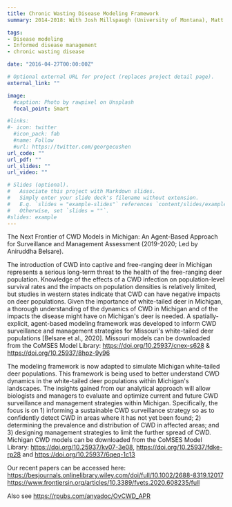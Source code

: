 ```yaml
---
title: Chronic Wasting Disease Modeling Framework
summary: 2014-2018: With Josh Millspaugh (University of Montana), Matt Gompper (University of Missouri, now New Mexico State University) and Missouri Department of Conservation. We developed an agent-based modeling framework for assessing the efficacy of harvest-based disease surveillance in white-tailed deer populations of Missouri. We also developed a spatially-explicit, agent-based model of chronic wasting disease transmission dynamics. This model is being used to assess the rate of CWD spread in Missouri, as well as to evaluate alternate management strategies to limit the spread of CWD. 2019-2021: The CWD Modeling Framework was adapted to simulate Michigan white-tailed deer populations and then applied to assess alternate harvest strategies for their impact on CWD spread.2020-ongoing: with Atle Mysterud (University of Oslo) and Hildegunn Viljugrein (Norwegian Veterinary Institute), the modeling framework is being adapted to simulate reindeer populations, and we are evaluating surveillance and harvest strategies to better mitigate the threat of newly introduced CWD in the reindeer populations of Norway.

tags:
- Disease modeling
- Informed disease management
- chronic wasting disease

date: "2016-04-27T00:00:00Z"

# Optional external URL for project (replaces project detail page).
external_link: ""

image:
  #caption: Photo by rawpixel on Unsplash
  focal_point: Smart

#links:
#- icon: twitter
  #icon_pack: fab
  #name: Follow
  #url: https://twitter.com/georgecushen
url_code: ""
url_pdf: ""
url_slides: ""
url_video: ""

# Slides (optional).
#   Associate this project with Markdown slides.
#   Simply enter your slide deck's filename without extension.
#   E.g. `slides = "example-slides"` references `content/slides/example-slides.md`.
#   Otherwise, set `slides = ""`.
#slides: example
---
```


The Next Frontier of CWD Models in Michigan: An Agent-Based Approach for Surveillance and Management Assessment (2019-2020; Led by Aniruddha Belsare).

The introduction of CWD into captive and free-ranging deer in Michigan represents a serious long-term threat to the health of the free-ranging deer population. Knowledge of the effects of a CWD infection on population-level survival rates and the impacts on population densities is relatively limited, but studies in western states indicate that CWD can have negative impacts on deer populations.
Given the importance of white-tailed deer in Michigan, a thorough understanding of the dynamics of CWD in Michigan and of the impacts the disease might have on Michigan's deer is needed. A spatially-explicit, agent-based modeling framework was developed to inform CWD surveillance and management strategies for Missouri's white-tailed deer populations [Belsare et al., 2020]. Missouri models can be downloaded from the CoMSES Model Library: https://doi.org/10.25937/cnex-s628 & https://doi.org/10.25937/8hpz-9y96

The modeling framework is now adapted to simulate Michigan white-tailed deer populations. This framework is being used to better understand CWD dynamics in the white-tailed deer populations within Michigan's landscapes. The insights gained from our analytical approach will allow biologists and managers to evaluate and optimize current and future CWD surveillance and management strategies within Michigan. Specifically, the focus is on 1) informing a sustainable CWD surveillance strategy so as to confidently detect CWD in areas where it has not yet been found; 2) determining the prevalence and distribution of CWD in affected areas; and 3) designing management strategies to limit the further spread of CWD. Michigan CWD models can be downloaded from the CoMSES Model Library: https://doi.org/10.25937/kv07-3e08,  https://doi.org/10.25937/fdke-rp28 and https://doi.org/10.25937/6qeq-1c13

Our recent papers can be accessed here: https://besjournals.onlinelibrary.wiley.com/doi/full/10.1002/2688-8319.12017
https://www.frontiersin.org/articles/10.3389/fvets.2020.608235/full

Also see https://rpubs.com/anyadoc/OvCWD_APR
